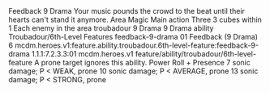 <ability>
  <name>Feedback</name>
  <cost>9 Drama</cost>
  <flavor>Your music pounds the crowd to the beat until their hearts can&apos;t stand it anymore.</flavor>
  <keywords>
    <keyword>Area</keyword>
    <keyword>Magic</keyword>
  </keywords>
  <type>Main action</type>
  <distance>Three 3 cubes within 1</distance>
  <target>Each enemy in the area</target>
  <metadata>
    <class>troubadour</class>
    <cost>9 Drama</cost>
    <cost_amount>9</cost_amount>
    <cost_resource>Drama</cost_resource>
    <feature_type>ability</feature_type>
    <file_dpath>Troubadour/6th-Level Features</file_dpath>
    <item_id>feedback-9-drama</item_id>
    <item_index>01</item_index>
    <item_name>Feedback (9 Drama)</item_name>
    <level>6</level>
    <scc>mcdm.heroes.v1:feature.ability.troubadour.6th-level-feature:feedback-9-drama</scc>
    <scdc>1.1.1:7.2.3.3:01</scdc>
    <source>mcdm.heroes.v1</source>
    <type>feature/ability/troubadour/6th-level-feature</type>
  </metadata>
  <effects>
    <effect type="mundane">A prone target ignores this ability.</effect>
    <effect type="roll">
      <roll>Power Roll + Presence</roll>
      <t1>7 sonic damage; P &lt; WEAK, prone</t1>
      <t2>10 sonic damage; P &lt; AVERAGE, prone</t2>
      <t3>13 sonic damage; P &lt; STRONG, prone</t3>
    </effect>
  </effects>
</ability>
